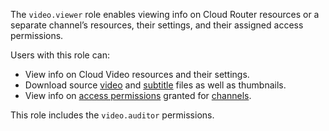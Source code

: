 The `video.viewer` role enables viewing info on Cloud Router resources or a separate channel’s resources, their settings, and their assigned access permissions.

Users with this role can:
* View info on Cloud Video resources and their settings.
* Download source [video](../../video/concepts/videos.md) and [subtitle](../../video/concepts/videos.md#subtitles) files as well as thumbnails.
* View info on [access permissions](../../iam/concepts/access-control/index.md) granted for [channels](../../video/concepts/index.md#channels).

This role includes the `video.auditor` permissions.